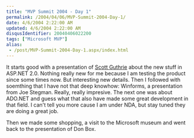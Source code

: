 ```yaml
---
title: "MVP Summit 2004 - Day 1"
permalink: /2004/04/06/MVP-Summit-2004-Day-1/
date: 4/6/2004 2:22:00 AM
updated: 4/6/2004 2:22:00 AM
disqusIdentifier: 20040406022200
tags: ["Microsoft MVP"]
alias:
 - /post/MVP-Summit-2004-Day-1.aspx/index.html
---
```

It starts good with a presentation of [Scott Guthrie](http://weblogs.asp.net/scottgu/) about the new stuff in ASP.NET 2.0. Nothing really new for me because I am testing the product since some times now. But interesting new details. Then I followed with soemthing that I have not that deep knowhow: Winforms, a presentation from Joe Stegman. Really, really impresive. The next one was about ADO.NET and guess what that also have made some great development in that field. I can't tell you more cause I am under NDA, but stay tuned they are doing a great job.

Then we made some shopping, a visit to the Microsoft museum and went back to the presentation of Don Box.
